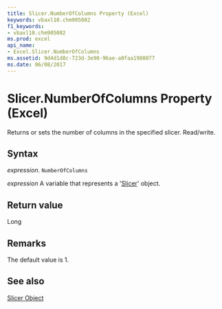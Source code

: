 ```yaml
---
title: Slicer.NumberOfColumns Property (Excel)
keywords: vbaxl10.chm905082
f1_keywords:
- vbaxl10.chm905082
ms.prod: excel
api_name:
- Excel.Slicer.NumberOfColumns
ms.assetid: 9d4d1d8c-723d-3e90-96ae-a0faa1980077
ms.date: 06/08/2017
---
```



# Slicer.NumberOfColumns Property (Excel)

Returns or sets the number of columns in the specified slicer. Read/write.


## Syntax

 _expression_. `NumberOfColumns`

 _expression_ A variable that represents a '[Slicer](Excel.Slicer.md)' object.


## Return value

Long


## Remarks

The default value is 1.


## See also


[Slicer Object](Excel.Slicer.md)

